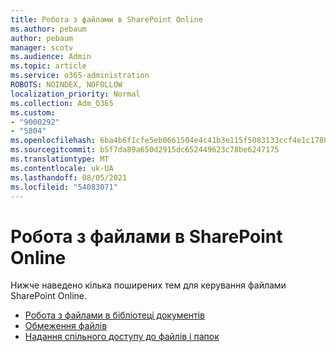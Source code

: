 ```yaml
---
title: Робота з файлами в SharePoint Online
ms.author: pebaum
author: pebaum
manager: scotv
ms.audience: Admin
ms.topic: article
ms.service: o365-administration
ROBOTS: NOINDEX, NOFOLLOW
localization_priority: Normal
ms.collection: Adm_O365
ms.custom:
- "9000292"
- "5804"
ms.openlocfilehash: 6ba4b6f1cfe5eb0661504e4c41b3e115f5083133ccf4e1c1780f0e6d8bad0462
ms.sourcegitcommit: b5f7da89a650d2915dc652449623c78be6247175
ms.translationtype: MT
ms.contentlocale: uk-UA
ms.lasthandoff: 08/05/2021
ms.locfileid: "54083071"
---
```

# <a name="working-with-files-in-sharepoint-online"></a>Робота з файлами в SharePoint Online

Нижче наведено кілька поширених тем для керування файлами SharePoint Online.

- [Робота з файлами в бібліотеці документів](https://support.microsoft.com/office/a9d89171-1673-4892-9dd2-1ca52037dea2)
- [Обмеження файлів](https://support.office.com/article/invalid-file-names-and-file-types-in-onedrive-and-sharepoint-64883a5d-228e-48f5-b3d2-eb39e07630fa)
- [Надання спільного доступу до файлів і папок](https://support.office.com/article/share-sharepoint-files-or-folders-1fe37332-0f9a-4719-970e-d2578da4941c)
